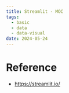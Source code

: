 ```yaml
---
title: Streamlit - MOC
tags:
  - basic
  - data
  - data-visual
date: 2024-05-24
---
```

# Reference

* https://streamlit.io/